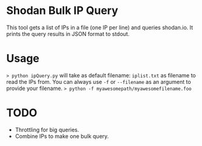 # Shodan Bulk IP Query
This tool gets a list of IPs in a file (one IP per line) and queries shodan.io. It prints the query results in JSON format to stdout. 

# Usage
`> python ipQuery.py` will take as default filename: `iplist.txt` as filename to read the IPs from. You can always use `-f` or `--filename` as an argument to provide your filename. 
`> python -f myawesomepath/myawesomefilename.foo`

# TODO
- Throttling for big queries.
- Combine IPs to make one bulk query.
